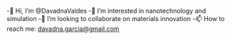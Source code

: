 -👋 Hi, I’m @DavadnaValdes
-👀 I’m interested in nanotechnology and simulation
-💞️ I’m looking to collaborate on materials innovation
-📫 How to reach me: davadna.garcia@gmail.com
